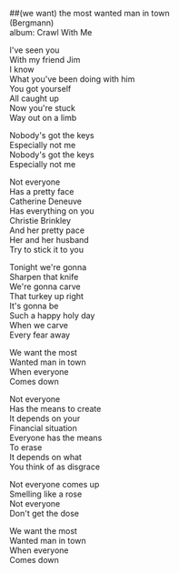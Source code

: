 ##(we want) the most wanted man in town  
(Bergmann)  
album: Crawl With Me  
  
I've seen you  
With my friend Jim  
I know  
What you've been doing with him  
You got yourself  
All caught up  
Now you're stuck  
Way out on a limb  
  
Nobody's got the keys  
Especially not me  
Nobody's got the keys  
Especially not me  
  
Not everyone  
Has a pretty face  
Catherine Deneuve  
Has everything on you  
Christie Brinkley  
And her pretty pace  
Her and her husband  
Try to stick it to you  
  
Tonight we're gonna  
Sharpen that knife  
We're gonna carve  
That turkey up right  
It's gonna be  
Such a happy holy day  
When we carve  
Every fear away  
  
We want the most  
Wanted man in town  
When everyone  
Comes down  
  
Not everyone  
Has the means to create  
It depends on your  
Financial situation  
Everyone has the means  
To erase  
It depends on what  
You think of as disgrace  
  
Not everyone comes up  
Smelling like a rose  
Not everyone  
Don't get the dose  
  
We want the most  
Wanted man in town  
When everyone  
Comes down  
